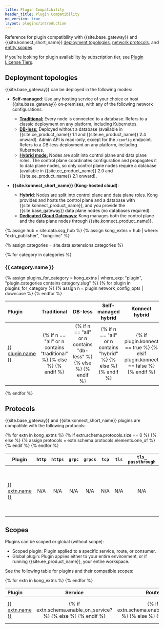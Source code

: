 ```yaml
---
title: Plugin Compatibility
header_title: Plugin Compatibility
no_version: true
layout: plugins/introduction
---
```


Reference for plugin compatibility with {{site.base_gateway}} and {{site.konnect_short_name}} [deployment topologies](#deployment-topologies), [network protocols](#protocols), and [entity scopes](#scopes).

If you're looking for plugin availability by subscription tier, see [Plugin License Tiers](/hub/plugins/license-tiers/).

## Deployment topologies

{{site.base_gateway}} can be deployed in the following modes:

* **Self-managed**: Use any hosting service of your choice or host {{site.base_gateway}} on-premises,
with any of the following network configurations:
    * [**Traditional:**](/gateway/latest/production/deployment-topologies/traditional/)
    Every node is connected to a database. Refers to a classic
    deployment on any platform, including Kubernetes.
    * [**DB-less:**](/gateway/latest/production/deployment-topologies/db-less-and-declarative-config/) 
    Deployed without a database (available in {{site.ce_product_name}}
    1.1 and {{site.ee_product_name}} 2.4 onward). Admin API is read-only,
    except for the `/config` endpoint. Refers to a DB-less deployment on any
    platform, including Kubernetes.
    * [**Hybrid mode:**](/gateway/latest/production/deployment-topologies/hybrid-mode/) 
    Nodes are split into control plane and data plane roles.
    The control plane coordinates configuration and propagates it to data plane
    nodes, so only control plane nodes require a database
    (available in {{site.ce_product_name}} 2.0 and {{site.ee_product_name}} 2.1 onward).

* **{{site.konnect_short_name}} (Kong-hosted cloud)**: 
  * **Hybrid**: Nodes are split into control plane and
data plane roles. Kong provides and hosts the control plane and a database with
{{site.konnect_product_name}}, and you provide the {{site.base_gateway}} data plane nodes (no databases required).
  * [**Dedicated Cloud Gateways:**](/konnect/gateway-manager/dedicated-cloud-gateways/) 
  Kong manages both the control plane and the data plane nodes through {{site.konnect_product_name}}.

{% assign hub = site.data.ssg_hub %}
{% assign kong_extns = hub | where: "extn_publisher", "kong-inc" %}

{% assign categories = site.data.extensions.categories %}

{% for category in categories %}
<h3 id="{{ category.slug }}">
  {{ category.name }}
</h3>

<table>
  <thead>
      <th style="text-align: left; width: 10%">Plugin</th>
      <th style="text-align: center">Traditional</th>
      <th style="text-align: center">DB-less</th>
      <th style="text-align: center">Self-managed hybrid</th>
      <th style="text-align: center">Konnect hybrid </th>
      <th style="text-align: center">Dedicated Cloud Gateways</th>
      <th style="text-align: left; width: 35%">Notes</th>
  </thead>
  <tbody>
    {% assign plugins_for_category = kong_extns | where_exp: "plugin", "plugin.categories contains category.slug" %}
    {% for plugin in plugins_for_category %}
      {% assign n = plugin.network_config_opts | downcase %}
      <tr>
        <td>
          <a href="{{plugin.url}}">{{ plugin.name }}</a>
        </td>
        <td style="text-align: center">
          {% if n == "all" or n contains "traditional" %}
            <i class="fa fa-check"></i>
          {% else %}
            <i class="fa fa-times"></i>
          {% endif %}
        </td>
        <td style="text-align: center">
          {% if n == "all" or n contains "db-less" %}
            <i class="fa fa-check"></i>
          {% else %}
            <i class="fa fa-times"></i>
          {% endif %}
        </td>
        <td style="text-align: center">
          {% if n == "all" or n contains "hybrid" %}
            <i class="fa fa-check"></i>
          {% else %}
            <i class="fa fa-times"></i>
          {% endif %}
        </td>
         <td style="text-align: center">
          {% if plugin.konnect == true %}
            <i class="fa fa-check"></i>
          {% elsif plugin.konnect == false %}
            <i class="fa fa-times"></i>
          {% endif %}
        </td>
        <td style="text-align: center">
          {% if plugin.cloud_gateways == false or plugin.konnect == false %}
            <i class="fa fa-times"></i>
          {% else %}
            <i class="fa fa-check"></i>
          {% endif %}
        </td>
        <td>
          {{ plugin.notes | markdownify }}
        </td>
      </tr>
    {% endfor %}
  </tbody>
</table>

{% endfor %}

## Protocols

{{site.base_gateway}} and {{site.konnect_short_name}} plugins are compatible with the following protocols:

<table class="table-sticky">
  <thead>
      <th>Plugin</th>
      <th><code>http</code></th>
      <th><code>https</code></th>
      <th><code>grpc</code></th>
      <th><code>grpcs</code></th>
      <th><code>tcp</code></th>
      <th><code>tls</code></th>
      <th><code>tls_ passthrough</code></th>
      <th><code>udp</code></th>
      <th><code>ws</code></th>
      <th><code>wss</code></th>
  </thead>
  <tbody>
  {% for extn in kong_extns %}
    <tr>
      <td>
      <a href="{{extn.url}}">{{ extn.name }}</a>
      </td>
      {% if extn.schema.protocols.size == 0 %}
        <td style="text-align: center">N/A</td>
        <td style="text-align: center">N/A</td>
        <td style="text-align: center">N/A</td>
        <td style="text-align: center">N/A</td>
        <td style="text-align: center">N/A</td>
        <td style="text-align: center">N/A</td>
        <td style="text-align: center">N/A</td>
        <td style="text-align: center">N/A</td>
        <td style="text-align: center">N/A</td>
        <td style="text-align: center">N/A</td>
      {% else %}
      {% assign protocols = extn.schema.protocols.elements.one_of %}
        <td style="text-align: center"> 
          {% if protocols contains "http" %}
            <i class="fa fa-check"></i>
          {% else %}
            <i class="fa fa-times"></i>
          {% endif %}
        </td>
        <td style="text-align: center">
          {% if protocols contains "https" %}
            <i class="fa fa-check"></i>
          {% else %}
            <i class="fa fa-times"></i>
          {% endif %}
        </td>
        <td style="text-align: center">
          {% if protocols contains "grpc" %}
            <i class="fa fa-check"></i>
          {% else %}
            <i class="fa fa-times"></i>
          {% endif %}  
        </td>
        <td style="text-align: center">
          {% if protocols contains "grpcs" %}
            <i class="fa fa-check"></i>
          {% else %}
            <i class="fa fa-times"></i>
          {% endif %}  
        </td>
        <td style="text-align: center">
          {% if protocols contains "tcp" %}
            <i class="fa fa-check"></i>
          {% else %}
            <i class="fa fa-times"></i>
          {% endif %}  
        </td>
        <td style="text-align: center">
          {% if protocols contains "tls" %}
            <i class="fa fa-check"></i>
          {% else %}
            <i class="fa fa-times"></i>
          {% endif %}  
        </td>
        <td style="text-align: center">
          {% if protocols contains "tls_passthrough" %}
            <i class="fa fa-check"></i>
          {% else %}
            <i class="fa fa-times"></i>
          {% endif %}  
        </td>
        <td style="text-align: center">
          {% if protocols contains "udp" %}
            <i class="fa fa-check"></i>
          {% else %}
            <i class="fa fa-times"></i>
          {% endif %}  
        </td>
        <td style="text-align: center">
          {% if protocols contains "ws" %}
            <i class="fa fa-check"></i>
          {% else %}
            <i class="fa fa-times"></i>
          {% endif %}  
        </td>
        <td style="text-align: center">
          {% if protocols contains "wss" %}
            <i class="fa fa-check"></i>
          {% else %}
            <i class="fa fa-times"></i>
          {% endif %}  
        </td>
      {% endif %}
    </tr>
  {% endfor %}
  </tbody>
</table>

## Scopes

Plugins can be scoped or global (without scope):
* Scoped plugin: Plugin applied to a specific service, route, or consumer.
* Global plugin: Plugin applies either to your entire environment, or if running {{site.ee_product_name}}, your entire workspace.

See the following table for plugins and their compatible scopes:
<table class="table-sticky">
  <thead>
      <th style="text-align: left; width: 10%">Plugin</th>
      <th style="text-align: center">Service</th>
      <th style="text-align: center">Route</th>
      <th style="text-align: center">Consumer</th>
      <th style="text-align: center">Consumer group</th>
      <th style="text-align: center">Global</th>
  </thead>
  <tbody>
    {% for extn in kong_extns %}
      <tr>
        <td>
        <a href="{{extn.url}}">{{ extn.name }}</a>
        </td>
        <td style="text-align: center"> 
          {% if extn.schema.enable_on_service? %}
            <i class="fa fa-check"></i>
          {% else %}
            <i class="fa fa-times"></i>
          {% endif %}
        </td>
        <td style="text-align: center"> 
          {% if extn.schema.enable_on_route? %}
            <i class="fa fa-check"></i>
          {% else %}
            <i class="fa fa-times"></i>
          {% endif %}
        </td>
        <td style="text-align: center"> 
          {% if extn.schema.enable_on_consumer? %}
            <i class="fa fa-check"></i>
          {% else %}
            <i class="fa fa-times"></i>
          {% endif %}
        </td>
        <td style="text-align: center"> 
          {% if extn.schema.enable_on_consumer_group? %}
            <i class="fa fa-check"></i>
          {% else %}
            <i class="fa fa-times"></i>
          {% endif %}
        </td>
        <td style="text-align: center"> 
          {% if extn.schema.global? %}
            <i class="fa fa-check"></i>
          {% else %}
            <i class="fa fa-times"></i>
          {% endif %}
        </td>
      </tr>
    {% endfor %}
  </tbody>
</table>
